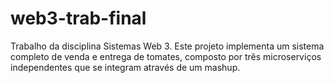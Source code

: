 # web3-trab-final
Trabalho da disciplina Sistemas Web 3. Este projeto implementa um sistema completo de venda e entrega de tomates, composto por três microserviços independentes que se integram através de um mashup.

